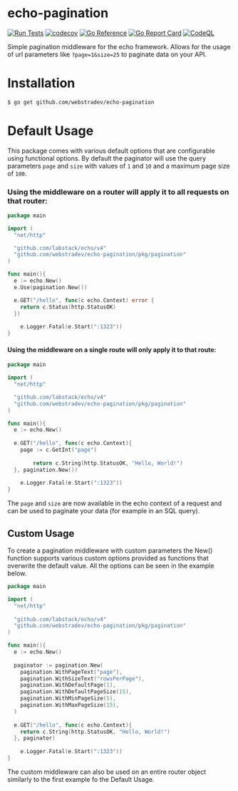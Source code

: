 # echo-pagination
[![Run Tests](https://github.com/webstradev/echo-pagination/actions/workflows/test.yml/badge.svg)](https://github.com/webstradev/echo-pagination/actions/workflows/test.yml)
[![codecov](https://codecov.io/gh/webstradev/echo-pagination/branch/master/graph/badge.svg?token=C2D4QHYHI4)](https://codecov.io/gh/webstradev/echo-pagination)
[![Go Reference](https://pkg.go.dev/badge/github.com/webstradev/echo-pagination.svg)](https://pkg.go.dev/github.com/webstradev/echo-pagination)
[![Go Report Card](https://goreportcard.com/badge/github.com/webstradev/echo-pagination)](https://goreportcard.com/report/github.com/webstradev/echo-pagination)
[![CodeQL](https://github.com/webstradev/echo-pagination/actions/workflows/codeql.yml/badge.svg)](https://github.com/webstradev/echo-pagination/actions/workflows/codeql.yml)

Simple pagination middleware for the echo framework. Allows for the usage of url parameters like `?page=1&size=25` to paginate data on your API.

# Installation
```bash
$ go get github.com/webstradev/echo-pagination
```

# Default Usage
This package comes with various default options that are configurable using functional options. By default the paginator will use the query parameters `page` and `size` with values of `1` and `10` and a maximum page size of `100`.

### Using the middleware on a router will apply it to all requests on that router:
```go
package main

import (
  "net/http"

  "github.com/labstack/echo/v4"
  "github.com/webstradev/echo-pagination/pkg/pagination"
)

func main(){
  e := echo.New()
  e.Use(pagination.New())

  e.GET("/hello", func(c echo.Context) error {
    return c.Status(http.StatusOK)  
  })
  
	e.Logger.Fatal(e.Start(":1323"))
}
```

#### Using the middleware on a single route will only apply it to that route:
```go
package main

import (
  "net/http"

  "github.com/labstack/echo/v4"
  "github.com/webstradev/echo-pagination/pkg/pagination"
)

func main(){
  e := echo.New()
  
  e.GET("/hello", func(c echo.Context){
    page := c.GetInt("page")
  
		return c.String(http.StatusOK, "Hello, World!")
  }, pagination.New())
  
	e.Logger.Fatal(e.Start(":1323"))
}
```
The `page` and `size` are now available in the echo context of a request and can be used to paginate your data (for example in an SQL query).

## Custom Usage
To create a pagination middleware with custom parameters the New() function supports various custom options provided as functions that overwrite the default value.
All the options can be seen in the example below.
```go
package main

import (
  "net/http"
  
  "github.com/labstack/echo/v4"
  "github.com/webstradev/echo-pagination/pkg/pagination"
)

func main(){
  e := echo.New()
  
  paginator := pagination.New(
    pagination.WithPageText("page"), 
    pagination.WithSizeText("rowsPerPage"),
    pagination.WithDefaultPage(1),
    pagination.WithDefaultPageSize(15),
    pagination.WithMinPageSize(5),
    pagination.WithMaxPageSize(15),
  )
  
  e.GET("/hello", func(c echo.Context){
    return c.String(http.StatusOK, "Hello, World!")
  }, paginator)
  
	e.Logger.Fatal(e.Start(":1323"))
}
```

The custom middleware can also be used on an entire router object similarly to the first example fo the Default Usage.
